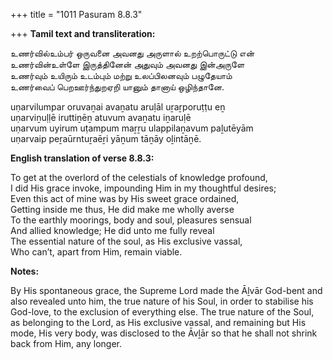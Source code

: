 +++
title = "1011 Pasuram 8.8.3"

+++
**Tamil text and transliteration:**

உணர்வில்உம்பர் ஒருவனை அவனது அருளால் உறற்பொருட்டு என்  
உணர்வின்உள்ளே இருத்தினேன் அதுவும் அவனது இன்அருளே  
உணர்வும் உயிரும் உடம்பும் மற்று உலப்பிலனவும் பழுதேயாம்  
உணர்வைப் பெறஊர்ந்துறஏறி யானும் தானாய் ஒழிந்தானே.

uṇarvilumpar oruvaṉai avaṉatu aruḷāl uṟaṟporuṭṭu eṉ  
uṇarviṉuḷḷē iruttiṉēṉ atuvum avaṉatu iṉaruḷē  
uṇarvum uyirum uṭampum maṟṟu ulappilaṉavum paḻutēyām  
uṇarvaip peṟaūrntuṟaēṟi yāṉum tāṉāy oḻintāṉē.

**English translation of verse 8.8.3:**

To get at the overlord of the celestials of knowledge profound,  
I did His grace invoke, impounding Him in my thoughtful desires;  
Even this act of mine was by His sweet grace ordained,  
Getting inside me thus, He did make me wholly averse  
To the earthly moorings, body and soul, pleasures sensual  
And allied knowledge; He did unto me fully reveal  
The essential nature of the soul, as His exclusive vassal,  
Who can’t, apart from Him, remain viable.

**Notes:**

By His spontaneous grace, the Supreme Lord made the Āḻvār God-bent and also revealed unto him, the true nature of his Soul, in order to stabilise his God-love, to the exclusion of everything else. The true nature of the Soul, as belonging to the Lord, as His exclusive vassal, and remaining but His mode, His very body, was disclosed to the Āvḻār so that he shall not shrink back from Him, any longer.


